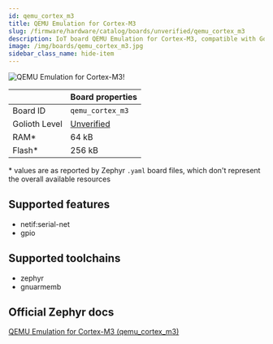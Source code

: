 ```yaml
---
id: qemu_cortex_m3
title: QEMU Emulation for Cortex-M3
slug: /firmware/hardware/catalog/boards/unverified/qemu_cortex_m3
description: IoT board QEMU Emulation for Cortex-M3, compatible with Golioth at unverified level.
image: /img/boards/qemu_cortex_m3.jpg
sidebar_class_name: hide-item
---
```


[//]: # (This is an auto-generated file, do not edit! Changes to it will be lost upon re-generation)

![QEMU Emulation for Cortex-M3!](/img/boards/qemu_cortex_m3.jpg "QEMU Emulation for Cortex-M3")

|                | Board properties     |
| -------------  | -------------------- |
| Board ID       | `qemu_cortex_m3` |
| Golioth Level  | [Unverified](/firmware/hardware#unverified-boards) |
| RAM*           | 64 kB |
| Flash*         | 256 kB |

\* values are as reported by Zephyr `.yaml` board files, which don't represent the overall available resources



## Supported features

* netif:serial-net
* gpio

## Supported toolchains

* zephyr
* gnuarmemb

## Official Zephyr docs

[QEMU Emulation for Cortex-M3 (qemu_cortex_m3)](https://docs.zephyrproject.org/latest/boards/qemu/cortex_m3/doc/index.html)

